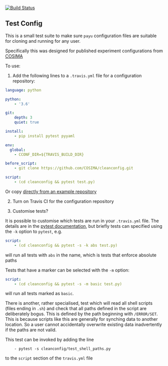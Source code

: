 [![Build Status](https://travis-ci.org/coecms/esm-pre-industrial.svg?branch=master)](https://travis-ci.org/coecms/esm-pre-industrial)

## Test Config

This is a small test suite to make sure `payu` configuration files are suitable for cloning and running for any user.

Specifically this was designed for published experiment configurations from [COSIMA](https://github.com/COSIMA?language=shell)

To use:

1. Add the following lines to a `.travis.yml` file for a configuration repository:

```yaml
language: python

python:
    - '3.6'

git:
    depth: 3
    quiet: true

install:
    - pip install pytest pyyaml

env:
  global:
    - CCONF_DIR=${TRAVIS_BUILD_DIR}

before_script:
    - git clone https://github.com/COSIMA/cleanconfig.git

script:
    - (cd cleanconfig && pytest test.py)
```

Or copy [directly from an example repository](https://github.com/COSIMA/1deg_jra55_iaf/blob/master/.travis.yml)

2. Turn on Travis CI for the configuration repository

3. Customise tests?

It is possible to customise which tests are run in your `.travis.yml` file. The details are in the
[pytest documentation](https://docs.pytest.org/en/latest/example/markers.html), but briefly tests
can specified using the `-k` option to `pytest`, e.g.
```yaml
script:
    - (cd cleanconfig && pytest -s -k abs test.py)
```
will run all tests with `abs` in the name, which is tests that enforce absolute paths

Tests that have a marker can be selected with the `-m` option:
```yaml
script:
    - (cd cleanconfig && pytest -s -m basic test.py)
```
will run all tests marked as `basic`.

There is another, rather specialised, test which will read all shell scripts (files ending in `.sh`)
and check that all paths defined in the script are deliberately bogus. This is defined by the path
beginning with `/ERROR/SET`. This is because scripts like this are generally for synching data to 
another location. So a user cannot accidentally overwrite existing data inadvertently if the paths
are not valid.

This test can be invoked by adding the line
````
    - pytest -s cleanconfig/test_shell_paths.py
````
to the `script` section of the `travis.yml` file
